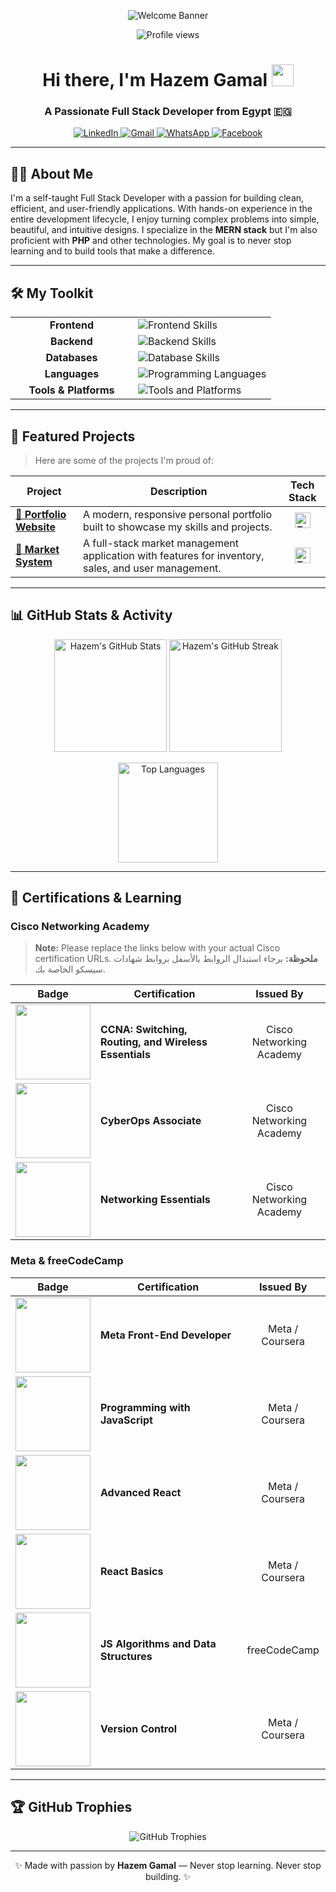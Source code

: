 <p align="center">
  <img src="https://user-images.githubusercontent.com/78347820/211512411-2311f09c-2947-4809-9486-53cb5257bf35.png" alt="Welcome Banner" />
</p>
<p align="center">
  <img src="https://komarev.com/ghpvc/?username=hazem257&style=for-the-badge&color=blueviolet" alt="Profile views"/>
</p>

<h1 align="center">
  <b>Hi there, I'm Hazem Gamal</b> 
  <img src="https://media.giphy.com/media/hvRJCLFzcasrR4ia7z/giphy.gif" width="35">
</h1>
<h3 align="center">A Passionate Full Stack Developer from Egypt 🇪🇬</h3>

<p align="center">
  <a href="https://www.linkedin.com/in/hazem-gmall-2537b4371/" target="_blank">
    <img src="https://img.shields.io/badge/LinkedIn-0077B5?style=for-the-badge&logo=linkedin&logoColor=white" alt="LinkedIn"/>
  </a>
  <a href="mailto:hazemgmall45@gmail.com">
    <img src="https://img.shields.io/badge/Gmail-EA4335?style=for-the-badge&logo=gmail&logoColor=white" alt="Gmail"/>
  </a>
  <a href="https://wa.me/201025547663" target="_blank">
    <img src="https://img.shields.io/badge/WhatsApp-25D366?style=for-the-badge&logo=whatsapp&logoColor=white" alt="WhatsApp"/>
  </a>
  <a href="https://www.facebook.com/hazemgm21" target="_blank">
    <img src="https://img.shields.io/badge/Facebook-1877F2?style=for-the-badge&logo=facebook&logoColor=white" alt="Facebook"/>
  </a>
</p>

---

## 👨‍💻 About Me

I'm a self-taught Full Stack Developer with a passion for building clean, efficient, and user-friendly applications. With hands-on experience in the entire development lifecycle, I enjoy turning complex problems into simple, beautiful, and intuitive designs. I specialize in the **MERN stack** but I'm also proficient with **PHP** and other technologies. My goal is to never stop learning and to build tools that make a difference.

---

## 🛠️ My Toolkit

<table>
  <tr>
    <td align="center" width="180"><b>Frontend</b></td>
    <td><img src="https://skillicons.dev/icons?i=react,nextjs,js,ts,html,css,tailwind,bootstrap,materialui" alt="Frontend Skills" /></td>
  </tr>
  <tr>
    <td align="center"><b>Backend</b></td>
    <td><img src="https://skillicons.dev/icons?i=nodejs,express,php,laravel" alt="Backend Skills" /></td>
  </tr>
  <tr>
    <td align="center"><b>Databases</b></td>
    <td><img src="https://skillicons.dev/icons?i=mongodb,mysql,firebase" alt="Database Skills" /></td>
  </tr>
  <tr>
    <td align="center"><b>Languages</b></td>
    <td><img src="https://skillicons.dev/icons?i=javascript,typescript,python,java,cpp" alt="Programming Languages" /></td>
  </tr>
  <tr>
    <td align="center"><b>Tools & Platforms</b></td>
    <td><img src="https://skillicons.dev/icons?i=git,github,vscode,linux,bash,postman,vercel,figma" alt="Tools and Platforms" /></td>
  </tr>
</table>

---

## 🚀 Featured Projects
> Here are some of the projects I'm proud of:

<table>
  <thead>
    <tr>
      <th>Project</th>
      <th>Description</th>
      <th>Tech Stack</th>
    </tr>
  </thead>
  <tbody>
    <tr>
      <td><a href="https://hazemgamal-sable.vercel.app/"><b>🎨 Portfolio Website</b></a></td>
      <td>A modern, responsive personal portfolio built to showcase my skills and projects.</td>
      <td align="center"><img src="https://skillicons.dev/icons?i=react,ts,tailwind,vercel" height="25" alt="Tech Stack"/></td>
    </tr>
    <tr>
      <td><a href="https://final2-ten.vercel.app/"><b>🛒 Market System</b></a></td>
      <td>A full-stack market management application with features for inventory, sales, and user management.</td>
      <td align="center"><img src="https://skillicons.dev/icons?i=react,nodejs,mongodb,express" height="25" alt="Tech Stack"/></td>
    </tr>
  </tbody>
</table>

---

## 📊 GitHub Stats & Activity

<p align="center">
  <img src="https://github-readme-stats.vercel.app/api?username=hazem257&show_icons=true&theme=radical&count_private=true" height="180" alt="Hazem's GitHub Stats"/>
  <img src="https://github-readme-streak-stats.herokuapp.com/?user=hazem257&theme=radical" height="180" alt="Hazem's GitHub Streak"/>
</p>
<p align="center">
  <img src="https://github-readme-stats.vercel.app/api/top-langs/?username=hazem257&layout=compact&theme=radical" height="160" alt="Top Languages"/>
</p>

---

## 📜 Certifications & Learning

### Cisco Networking Academy
> **Note:** Please replace the links below with your actual Cisco certification URLs.
> **ملحوظة:** برجاء استبدال الروابط بالأسفل بروابط شهادات سيسكو الخاصة بك.

| Badge | Certification | Issued By |
|:---:|---|:---:|
| <a href="YOUR_CISCO_CERTIFICATION_LINK_HERE"><img src="https://images.credly.com/size/220x220/images/62b72d38-2f63-4712-87a3-21b0f589852f/image.png" width="120"></a> | **CCNA: Switching, Routing, and Wireless Essentials** | Cisco Networking Academy |
| <a href="YOUR_CISCO_CERTIFICATION_LINK_HERE"><img src="https://images.credly.com/size/220x220/images/d309832c-3a32-4133-a337-1335b88331ea/image.png" width="120"></a> | **CyberOps Associate** | Cisco Networking Academy |
| <a href="YOUR_CISCO_CERTIFICATION_LINK_HERE"><img src="https://images.credly.com/size/220x220/images/4f6e4963-35f6-4f49-9213-9a3111f1de8f/image.png" width="120"></a> | **Networking Essentials** | Cisco Networking Academy |

### Meta & freeCodeCamp
| Badge | Certification | Issued By |
|:---:|---|:---:|
| <a href="https://www.credly.com/badges/9b828a2a-77e8-4660-848e-2f08a529329a"><img src="https://images.credly.com/size/220x220/images/be8013f3-1390-4493-855c-2736b8415340/image.png" width="120"></a> | **Meta Front-End Developer** | Meta / Coursera |
| <a href="https://www.credly.com/badges/f061d490-b30f-48d1-8d2b-67a8b6630f9a"><img src="https://images.credly.com/size/220x220/images/3362a4e3-389f-4df3-9799-a868d4013442/image.png" width="120"></a> | **Programming with JavaScript** | Meta / Coursera |
| <a href="https://www.credly.com/badges/db1855e9-cf4d-45df-a2c6-302a5a519803"><img src="https://images.credly.com/size/220x220/images/2d22f51a-5136-4318-a649-38a164b4a161/image.png" width="120"></a> | **Advanced React** | Meta / Coursera |
| <a href="https://www.credly.com/badges/8c06788e-4a41-455b-8664-889816e8b43f"><img src="https://images.credly.com/size/220x220/images/50180436-1135-4917-9150-3a3f054737a4/image.png" width="120"></a> | **React Basics** | Meta / Coursera |
| <a href="https://www.freecodecamp.org/certification/hazemgamal/javascript-algorithms-and-data-structures"><img src="https://user-images.githubusercontent.com/78347820/211516244-93361559-6934-42b3-9e4a-2f4039a482b1.png" width="120"></a> | **JS Algorithms and Data Structures** | freeCodeCamp |
| <a href="https://www.credly.com/badges/ed4f107f-71b5-4b19-915b-9c29d666d953"><img src="https://images.credly.com/size/220x220/images/2816922f-356a-4931-8f7d-2b4a3c3c1a32/image.png" width="120"></a> | **Version Control** | Meta / Coursera |

---

## 🏆 GitHub Trophies

<p align="center">
  <img src="https://github-profile-trophy.vercel.app/?username=hazem257&theme=radical&row=1&margin-w=10&no-frame=true" alt="GitHub Trophies"/>
</p>

---

<p align="center">
 ✨ Made with passion by <strong>Hazem Gamal</strong> — Never stop learning. Never stop building. ✨
</p>
